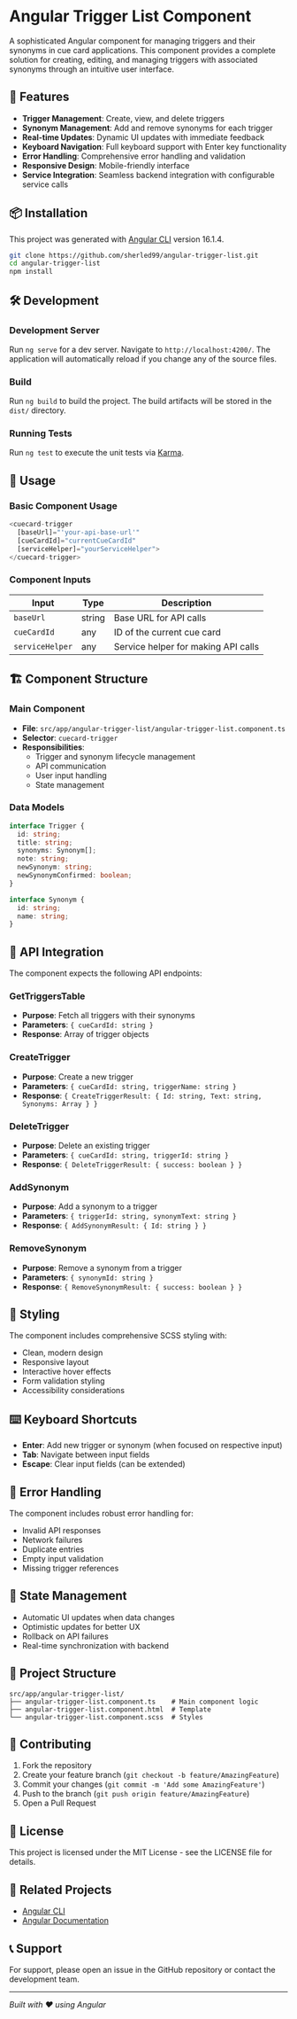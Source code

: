 # Angular Trigger List Component

A sophisticated Angular component for managing triggers and their synonyms in cue card applications. This component provides a complete solution for creating, editing, and managing triggers with associated synonyms through an intuitive user interface.

## 🚀 Features

- **Trigger Management**: Create, view, and delete triggers
- **Synonym Management**: Add and remove synonyms for each trigger
- **Real-time Updates**: Dynamic UI updates with immediate feedback
- **Keyboard Navigation**: Full keyboard support with Enter key functionality
- **Error Handling**: Comprehensive error handling and validation
- **Responsive Design**: Mobile-friendly interface
- **Service Integration**: Seamless backend integration with configurable service calls

## 📦 Installation

This project was generated with [Angular CLI](https://github.com/angular/angular-cli) version 16.1.4.

```bash
git clone https://github.com/sherled99/angular-trigger-list.git
cd angular-trigger-list
npm install
```

## 🛠️ Development

### Development Server

Run `ng serve` for a dev server. Navigate to `http://localhost:4200/`. The application will automatically reload if you change any of the source files.

### Build

Run `ng build` to build the project. The build artifacts will be stored in the `dist/` directory.

### Running Tests

Run `ng test` to execute the unit tests via [Karma](https://karma-runner.github.io).

## 🎯 Usage

### Basic Component Usage

```typescript
<cuecard-trigger 
  [baseUrl]="'your-api-base-url'"
  [cueCardId]="currentCueCardId"
  [serviceHelper]="yourServiceHelper">
</cuecard-trigger>
```

### Component Inputs

| Input | Type | Description |
|-------|------|-------------|
| `baseUrl` | string | Base URL for API calls |
| `cueCardId` | any | ID of the current cue card |
| `serviceHelper` | any | Service helper for making API calls |

## 🏗️ Component Structure

### Main Component
- **File**: `src/app/angular-trigger-list/angular-trigger-list.component.ts`
- **Selector**: `cuecard-trigger`
- **Responsibilities**: 
  - Trigger and synonym lifecycle management
  - API communication
  - User input handling
  - State management

### Data Models

```typescript
interface Trigger {
  id: string;
  title: string;
  synonyms: Synonym[];
  note: string;
  newSynonym: string;
  newSynonymConfirmed: boolean;
}

interface Synonym {
  id: string;
  name: string;
}
```

## 🔧 API Integration

The component expects the following API endpoints:

### GetTriggersTable
- **Purpose**: Fetch all triggers with their synonyms
- **Parameters**: `{ cueCardId: string }`
- **Response**: Array of trigger objects

### CreateTrigger
- **Purpose**: Create a new trigger
- **Parameters**: `{ cueCardId: string, triggerName: string }`
- **Response**: `{ CreateTriggerResult: { Id: string, Text: string, Synonyms: Array } }`

### DeleteTrigger
- **Purpose**: Delete an existing trigger
- **Parameters**: `{ cueCardId: string, triggerId: string }`
- **Response**: `{ DeleteTriggerResult: { success: boolean } }`

### AddSynonym
- **Purpose**: Add a synonym to a trigger
- **Parameters**: `{ triggerId: string, synonymText: string }`
- **Response**: `{ AddSynonymResult: { Id: string } }`

### RemoveSynonym
- **Purpose**: Remove a synonym from a trigger
- **Parameters**: `{ synonymId: string }`
- **Response**: `{ RemoveSynonymResult: { success: boolean } }`

## 🎨 Styling

The component includes comprehensive SCSS styling with:
- Clean, modern design
- Responsive layout
- Interactive hover effects
- Form validation styling
- Accessibility considerations

## ⌨️ Keyboard Shortcuts

- **Enter**: Add new trigger or synonym (when focused on respective input)
- **Tab**: Navigate between input fields
- **Escape**: Clear input fields (can be extended)

## 🐛 Error Handling

The component includes robust error handling for:
- Invalid API responses
- Network failures
- Duplicate entries
- Empty input validation
- Missing trigger references

## 🔄 State Management

- Automatic UI updates when data changes
- Optimistic updates for better UX
- Rollback on API failures
- Real-time synchronization with backend

## 📁 Project Structure

```
src/app/angular-trigger-list/
├── angular-trigger-list.component.ts    # Main component logic
├── angular-trigger-list.component.html  # Template
└── angular-trigger-list.component.scss  # Styles
```

## 🤝 Contributing

1. Fork the repository
2. Create your feature branch (`git checkout -b feature/AmazingFeature`)
3. Commit your changes (`git commit -m 'Add some AmazingFeature'`)
4. Push to the branch (`git push origin feature/AmazingFeature`)
5. Open a Pull Request

## 📄 License

This project is licensed under the MIT License - see the LICENSE file for details.

## 🔗 Related Projects

- [Angular CLI](https://github.com/angular/angular-cli)
- [Angular Documentation](https://angular.io/docs)

## 📞 Support

For support, please open an issue in the GitHub repository or contact the development team.

---

*Built with ❤️ using Angular*
